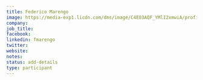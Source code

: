 ```yaml
---
title: Federico Marengo
image: https://media-exp1.licdn.com/dms/image/C4E03AQF_YMlI2xmwiA/profile-displayphoto-shrink_400_400/0/1598086082558?e=1643241600&v=beta&t=mg9Ky12qwmW9ZAqrVU7EHJxwDAciFwkb_u2GfvsW1Pk
company:
job_title:
facebook:
linkedin: fmarengo
twitter:
website:
notes:
status: add-details
type: participant
---
```


<!-- put more details about participant here -->

